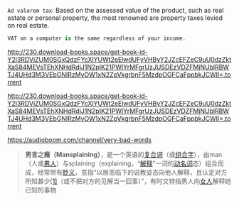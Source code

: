 `Ad valorem tax`: Based on the assessed value of the product, such as real estate or personal property, the most renowned are property taxes levied on real estate. 

```c#
VAT on a computer is the same regardless of your income.
```



http://230.download-books.space/get-book-id-Y2l3RDViZUM0SGxQdzFYcXlYUWt2eElwdUFyVHByY2JZcEFZeC9uU0dzZktXaS84MEVsTEhXNHdRdjJ1N2pIK21PWlYrMFgrUzJUSDEzVDZFMjNUblRBWTJ4UHd3M3VEbGNIRzMyOW1xN2ZpVkgrbnF5MzdpOGFCaFppbkJCWlI=.torrent

http://230.download-books.space/get-book-id-Y2l3RDViZUM0SGxQdzFYcXlYUWt2eElwdUFyVHByY2JZcEFZeC9uU0dzZktXaS84MEVsTEhXNHdRdjJ1N2pIK21PWlYrMFgrUzJUSDEzVDZFMjNUblRBWTJ4UHd3M3VEbGNIRzMyOW1xN2ZpVkgrbnF5MzdpOGFCaFppbkJCWlI=.torrent





https://audioboom.com/channel/very-bad-words

> **男言之瘾（Mansplaining）**，是一个英语的[复合词](https://zh.wikipedia.org/wiki/複合詞)（或[组合字](https://zh.wikipedia.org/w/index.php?title=組合字&action=edit&redlink=1)），由man（人或[男人](https://zh.wikipedia.org/wiki/男人)）与splaining（explaining，“[解释](https://zh.wikipedia.org/wiki/解釋)”一词的[动名词](https://zh.wikipedia.org/wiki/動名詞)态）组合而成，经常带有[贬义](https://zh.wikipedia.org/wiki/貶義)，意指“以居高临下的说教姿态向他人解释，且认定对方所知甚少[[1\]](https://zh.wikipedia.org/zh-cn/Mansplaining#cite_note-:0-1)（或不把对方的见解当一回事）”，有时又特指男人向[女人](https://zh.wikipedia.org/wiki/女人)解释她已知的事物